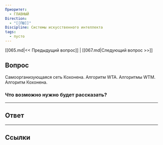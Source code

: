 ```yaml
---
Приоритет:
  - ГЛАВНЫЙ
Direction:
  - "[[ПШ]]" 
Discipline: Системы искусственного интеллекта 
tags:
  - пусто
---
```

[[065.md|<< Предыдущий вопрос]] | [[067.md|Следующий вопрос >>]]
## Вопрос
Самоорганизующаяся сеть Кохонена. Алгоритм WTA. Алгоритмы WTM. Алгоритм Кохонена.

### Что возможно нужно будет рассказать?


---
## Ответ


---
## Ссылки
